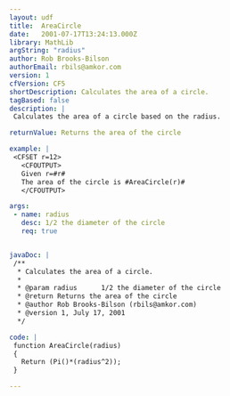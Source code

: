 ```yaml
---
layout: udf
title:  AreaCircle
date:   2001-07-17T13:24:13.000Z
library: MathLib
argString: "radius"
author: Rob Brooks-Bilson
authorEmail: rbils@amkor.com
version: 1
cfVersion: CF5
shortDescription: Calculates the area of a circle.
tagBased: false
description: |
 Calculates the area of a circle based on the radius.

returnValue: Returns the area of the circle

example: |
 <CFSET r=12>
   <CFOUTPUT>
   Given r=#r#
   The area of the circle is #AreaCircle(r)#
   </CFOUTPUT>

args:
 - name: radius
   desc: 1/2 the diameter of the circle
   req: true


javaDoc: |
 /**
  * Calculates the area of a circle.
  * 
  * @param radius      1/2 the diameter of the circle 
  * @return Returns the area of the circle 
  * @author Rob Brooks-Bilson (rbils@amkor.com) 
  * @version 1, July 17, 2001 
  */

code: |
 function AreaCircle(radius)
 {
   Return (Pi()*(radius^2));
 }

---
```


